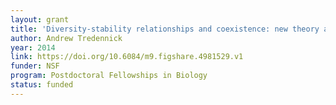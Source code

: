 ```yaml
---
layout: grant
title: 'Diversity-stability relationships and coexistence: new theory and empirical tests'
author: Andrew Tredennick
year: 2014
link: https://doi.org/10.6084/m9.figshare.4981529.v1
funder: NSF
program: Postdoctoral Fellowships in Biology
status: funded
---
```

